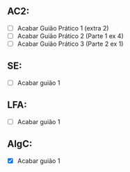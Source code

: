 ## AC2:
- [ ] Acabar Guião Prático 1 (extra 2)
- [ ] Acabar Guião Prático 2 (Parte 1 ex 4)
- [ ] Acabar Guião Prático 3 (Parte 2 ex 1)

## SE:
- [ ] Acabar guião 1

## LFA:
- [ ] Acabar guião 1

## AlgC: 
- [x] Acabar guião 1
